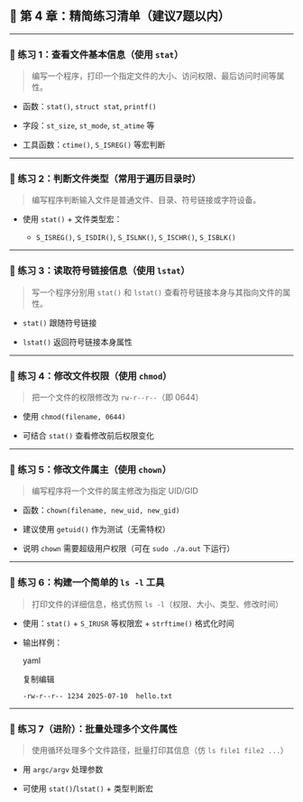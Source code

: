 ## 📘 第 4 章：精简练习清单（建议7题以内）

---

### 🔹 练习 1：查看文件基本信息（使用 `stat`）

> 编写一个程序，打印一个指定文件的大小、访问权限、最后访问时间等属性。

- 函数：`stat()`, `struct stat`, `printf()`
    
- 字段：`st_size`, `st_mode`, `st_atime` 等
    
- 工具函数：`ctime()`, `S_ISREG()` 等宏判断
    

---

### 🔹 练习 2：判断文件类型（常用于遍历目录时）

> 编写程序判断输入文件是普通文件、目录、符号链接或字符设备。

- 使用 `stat()` + 文件类型宏：
    
    - `S_ISREG()`, `S_ISDIR()`, `S_ISLNK()`, `S_ISCHR()`, `S_ISBLK()`
        

---

### 🔹 练习 3：读取符号链接信息（使用 `lstat`）

> 写一个程序分别用 `stat()` 和 `lstat()` 查看符号链接本身与其指向文件的属性。

- `stat()` 跟随符号链接
    
- `lstat()` 返回符号链接本身属性
    

---

### 🔹 练习 4：修改文件权限（使用 `chmod`）

> 把一个文件的权限修改为 `rw-r--r--`（即 0644）

- 使用 `chmod(filename, 0644)`
    
- 可结合 `stat()` 查看修改前后权限变化
    

---

### 🔹 练习 5：修改文件属主（使用 `chown`）

> 编写程序将一个文件的属主修改为指定 UID/GID

- 函数：`chown(filename, new_uid, new_gid)`
    
- 建议使用 `getuid()` 作为测试（无需特权）
    
- 说明 `chown` 需要超级用户权限（可在 `sudo ./a.out` 下运行）
    

---

### 🔹 练习 6：构建一个简单的 `ls -l` 工具

> 打印文件的详细信息，格式仿照 `ls -l`（权限、大小、类型、修改时间）

- 使用：`stat()` + `S_IRUSR` 等权限宏 + `strftime()` 格式化时间
    
- 输出样例：
    
    yaml
    
    复制编辑
    
    `-rw-r--r-- 1234 2025-07-10  hello.txt`
    

---

### 🔹 练习 7（进阶）：批量处理多个文件属性

> 使用循环处理多个文件路径，批量打印其信息（仿 `ls file1 file2 ...`）

- 用 `argc/argv` 处理参数
    
- 可使用 `stat()`/`lstat()` + 类型判断宏